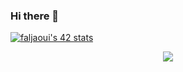### Hi there 👋

<!--
**successfulfadwa/successfulfadwa** is a ✨ _special_ ✨ repository because its `README.md` (this file) appears on your GitHub profile.

Here are some ideas to get you started:

- 🔭 I’m currently working on ...
- 🌱 I’m currently learning ...
- 👯 I’m looking to collaborate on ...
- 🤔 I’m looking for help with ...
- 💬 Ask me about ...
- 📫 How to reach me: ...
- 😄 Pronouns: ...
- ⚡ Fun fact: ...
-->

<!-- https://badge42.vercel.app/api/v2/cl3vffdbc002609jy3rk58js7/stats?cursusId=21&coalitionId=75 -->
[![faljaoui's 42 stats](https://badge42.vercel.app/api/v2/cl3vffdbc002609jy3rk58js7/stats?cursusId=21&coalitionId=75)](https://github.com/JaeSeoKim/badge42)


<p align="center">
  <a href="https://github.com/successfulfadwa">
    <img src="https://raw.githubusercontent.com/madebypixel02/madebypixel02/output/github-contribution-grid-snake.svg">
  </a>
</p>
